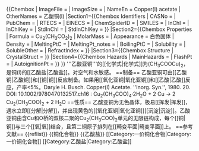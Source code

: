 {{Chembox
| ImageFile = 
| ImageSize = 
| NameEn = Copper(I) acetate
| OtherNames = 乙酸铜(I)
|Section1={{Chembox Identifiers
| CASNo = 
| PubChem = 
| RTECS = 
| EINECS = 
|  ChemSpiderID = 
|  SMILES = 
|  InChI = 
|  InChIKey = 
|  StdInChI = 
|  StdInChIKey = 
  }}
|Section2={{Chembox Properties
| Formula = Cu<sub>2</sub>(CH<sub>3</sub>CO<sub>2</sub>)<sub>2</sub>
| MolarMass = 
| Appearance = 白色固体
| Density = 
| MeltingPtC = 
| MeltingPt_notes = 
| BoilingPtC = 
| Solubility = 
| SolubleOther = 
| RefractIndex = 
  }}
|Section3={{Chembox Structure
| CrystalStruct = 
 }}
|Section4={{Chembox Hazards
| MainHazards = 
| FlashPt = 
| AutoignitionPt =
  }}
}}
'''乙酸亚铜'''的[[化学式|化学式]]为(CH<sub>3</sub>COOCu)<sub>2</sub>，是铜(I)的[[乙酸盐|乙酸盐]]。对空气和水敏感。
==制备==
乙酸亚铜可由[[乙酸铜|乙酸铜]]和[[铜|铜]]反应制备。如果用[[氧化亚铜|氧化亚铜]]和[[乙酸|乙酸]]反应，产率<5%。<ref>Daryle H. Busch. Copper(I) Acetate. ''Inorg. Syn.'', 1980. 20. DOI: 10.1002/9780470132517.ch16</ref>
: Cu<sub>2</sub>(CH<sub>3</sub>COO)<sub>4</sub>·2H<sub>2</sub>O + 2 Cu → 2 Cu<sub>2</sub>(CH<sub>3</sub>COO)<sub>2</sub> + 2 H<sub>2</sub>O
==性质==
乙酸亚铜为无色晶体，极易[[挥发|挥发]]，遇水立即[[分解|分解]]，并出现黄色的[[氧化亚铜|氧化亚铜]][[沉淀|沉淀]]。乙酸亚铜由含Cu和O桥的双核二聚的Cu<sub>2</sub>(CH<sub>3</sub>COO)<sub>2</sub>单元的无限链构成，每个[[铜|铜]]与三个[[氧|氧]]结合，且第二铜原子排列在[[畸变平面|畸变平面]]上。
==参考文献==
{{reflist}}
{{铜化合物}}
{{乙酸盐}}
[[Category:一价铜化合物|Category:一价铜化合物]]
[[Category:乙酸盐|Category:乙酸盐]]